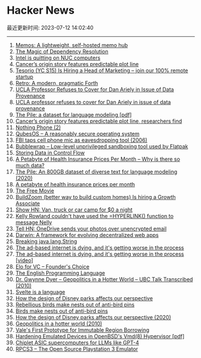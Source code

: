 # Hacker News

最近更新时间: 2023-07-12 14:02:40

--- 
1. [Memos: A lightweight, self-hosted memo hub](https://github.com/usememos/memos) 
2. [The Magic of Dependency Resolution](https://ochagavia.nl/blog/the-magic-of-dependency-resolution/) 
3. [Intel is quitting on NUC computers](https://www.theverge.com/2023/7/11/23790956/intel-nuc-compact-pc-discontinued) 
4. [Cancer’s origin story features predictable plot line](https://med.stanford.edu/news/all-news/2023/07/pre-cancer-evolution.html) 
5. [Tesorio (YC S15) Is Hiring a Head of Marketing – join our 100% remote startup](https://jobs.lever.co/tesorio/10de016f-be07-4707-ac5c-7029f0398a17) 
6. [Retro: A modern, pragmatic Forth](http://www.retroforth.org/) 
7. [UCLA Professor Refuses to Cover for Dan Ariely in Issue of Data Provenance](https://openmkt.org/blog/2023/ucla-professor-refuses-to-cover-for-dan-ariely-in-issue-of-data-provenance/) 
8. [UCLA professor refuses to cover for Dan Ariely in issue of data provenance](https://openmkt.org/blog/2023/ucla-professor-refuses-to-cover-for-dan-ariely-in-issue-of-data-provenance/) 
9. [The Pile: a dataset for language modeling [pdf]](https://arxiv.org/abs/2101.00027) 
10. [Cancer’s origin story features predictable plot line, researchers find](https://med.stanford.edu/news/all-news/2023/07/pre-cancer-evolution.html) 
11. [Nothing Phone (2)](https://us.nothing.tech/pages/phone-2) 
12. [QubesOS – A reasonably secure operating system](https://www.qubes-os.org/) 
13. [FBI taps cell phone mic as eavesdropping tool (2006)](https://www.cnet.com/news/privacy/fbi-taps-cell-phone-mic-as-eavesdropping-tool/) 
14. [Bubblewrap – Low-level unprivileged sandboxing tool used by Flatpak](https://github.com/containers/bubblewrap) 
15. [Storing Data in Control Flow](https://research.swtch.com/pcdata) 
16. [A Petabyte of Health Insurance Prices Per Month – Why is there so much data?](https://blog.turquoise.health/a-petabyte-of-health-insurance-rates-a-month/) 
17. [The Pile: An 800GB dataset of diverse text for language modeling (2020)](https://arxiv.org/abs/2101.00027) 
18. [A petabyte of health insurance prices per month](https://blog.turquoise.health/a-petabyte-of-health-insurance-rates-a-month/) 
19. [The Free Movie](https://thefreemovie.buzz/) 
20. [BuildZoom (better way to build custom homes) Is hiring a Growth Associate](https://jobs.lever.co/buildzoom) 
21. [Show HN: Van, truck or car camp for $0 a night](https://www.landcamp.org/) 
22. [Kelly Rowland couldn't have used the =HYPERLINK() function to message Nelly](https://blog.jgc.org/2023/07/unfortunately-kelly-rowland-couldnt.html) 
23. [Tell HN: OneDrive sends your photos over unencrypted email](https://news.ycombinator.com/item?id=36687266) 
24. [Darwin: A framework for evolving decentralized web apps](https://evolutionary.arweave.dev/) 
25. [Breaking java.lang.String](https://wouter.coekaerts.be/2023/breaking-string) 
26. [The ad-based internet is dying, and it's getting worse in the process](https://tilvids.com/videos/watch/41f5284e-b79e-4c84-97e5-664a6ac5a1ee) 
27. [The ad-based internet is dying, and it's getting worse in the process [video]](https://tilvids.com/videos/watch/41f5284e-b79e-4c84-97e5-664a6ac5a1ee) 
28. [Elo for VC – Founder's Choice](https://www.founderschoicevc.com/) 
29. [The English Programming Language](https://github.com/theletterf/english-lang) 
30. [Dr. Gwynne Dyer – Geopolitics in a Hotter World – UBC Talk Transcribed (2010)](https://spaswell.wordpress.com/2016/11/18/dr-gwynne-dyer-geopolitics-in-a-hotter-world-ubc-talk-transcribed-sept-2010/) 
31. [Svelte is a language](https://gist.github.com/Rich-Harris/0f910048478c2a6505d1c32185b61934) 
32. [How the design of Disney parks affects our perspective](https://disneycicerone.com/how-the-design-of-disney-parks-affects-our-perspective/) 
33. [Rebellious birds make nests out of anti-bird pins](https://www.naturalis.nl/en/about-us/media/press-releases/rebellious-birds-make-nests-out-of-anti-bird-pins) 
34. [Birds make nests out of anti-bird pins](https://www.naturalis.nl/en/about-us/media/press-releases/rebellious-birds-make-nests-out-of-anti-bird-pins) 
35. [How the design of Disney parks affects our perspective (2020)](https://disneycicerone.com/how-the-design-of-disney-parks-affects-our-perspective/) 
36. [Geopolitics in a hotter world (2010)](https://spaswell.wordpress.com/2016/11/18/dr-gwynne-dyer-geopolitics-in-a-hotter-world-ubc-talk-transcribed-sept-2010/) 
37. [Vale's First Prototype for Immutable Region Borrowing](https://verdagon.dev/blog/first-regions-prototype) 
38. [Hardening Emulated Devices in OpenBSD's Vmd(8) Hypervisor [pdf]](https://www.openbsd.org/papers/asiabsdcon2023-hardening_vmd_devices.pdf) 
39. [Chiplet ASIC supercomputers for LLMs like GPT-4](https://arxiv.org/abs/2307.02666) 
40. [RPCS3 – The Open Source Playstation 3 Emulator](https://rpcs3.net/) 
